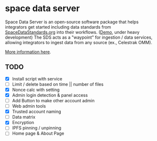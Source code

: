 # space data server

Space Data Server is an open-source software package that helps integrators get started including data standards from [SpaceDataStandards.org](https://spacedatastandards.org) into their workflows. ([Demo](http://208.87.130.67:3000/#/api), under heavy development)
The SDS acts as a "waypoint" for ingestion / data services, allowing integrators to ingest data from any source (ex., Celestrak OMM).

[More information here](https://app.gitbook.com/o/Xod6MiZmdLiHApjIyioA/s/HPyJlS0CKXWqCdd5kz6y/space-data-server).

## TODO

- [x] Install script with service
- [ ] Limit / delete based on time || number of files
- [x] Nonce calc with setting
- [x] Admin login detection & panel access
- [ ] Add Button to make other account admin
- [ ] Web admin tools
- [x] Trusted account naming
- [ ] Data matrix
- [x] Encryption
- [ ] IPFS pinning / unpinning
- [ ] Home page & About Page
